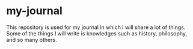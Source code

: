 # my-journal
This repository is used for my journal in which I will share a lot of things. Some of the things I will write is knowledges such as history, philosophy, and so many others.

